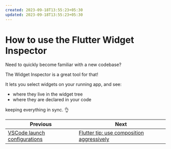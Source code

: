 ```yaml
---
created: 2023-09-18T13:55:23+05:30
updated: 2023-09-18T13:55:23+05:30
---
```

# How to use the Flutter Widget Inspector

Need to quickly become familiar with a new codebase?

The Widget Inspector is a great tool for that!

It lets you select widgets on your running app, and see:

- where they live in the widget tree
- where they are declared in your code

keeping everything in sync. 👌
 

| Previous | Next |
| -------- | ---- |
| [VSCode launch configurations](../0030-vscode-launch-configurations/index.md) | [Flutter tip: use composition aggressively](../0032-flutter-tip-use-composition-aggressively/index.md) |